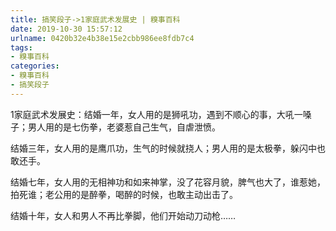 ```yaml
---
title: 搞笑段子->1家庭武术发展史 | 糗事百科
date: 2019-10-30 15:57:12
urlname: 0420b32e4b38e15e2cbb986ee8fdb7c4
tags: 
- 糗事百科
categories:
- 糗事百科
- 搞笑段子
---
```

1家庭武术发展史：结婚一年，女人用的是狮吼功，遇到不顺心的事，大吼一嗓子；男人用的是七伤拳，老婆惹自己生气，自虐泄愤。

结婚三年，女人用的是鹰爪功，生气的时候就挠人；男人用的是太极拳，躲闪中也敢还手。

结婚七年，女人用的无相神功和如来神掌，没了花容月貌，脾气也大了，谁惹她，拍死谁；老公用的是醉拳，喝醉的时候，也敢主动出击了。

结婚十年，女人和男人不再比拳脚，他们开始动刀动枪……


